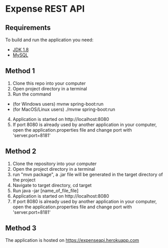 # Expense REST API

## Requirements
To build and run the application you need:
- [JDK 1.8](http://www.oracle.com/technetwork/java/javase/downloads/jdk8-downloads-2133151.html)
- [MySQL](https://https://dev.mysql.com/downloads/installer/)

## Method 1
1. Clone this repo into your computer
2. Open project directory in a terminal
3. Run the command 
  - (for Windows users) mvnw spring-boot:run
  - (for MacOS/Linux users) ./mvnw spring-boot:run
4. Application is started on http://localhost:8080
5. If port 8080 is already used by another application in your computer, open the application.properties file and change port with 'server.port=8181'

## Method 2
1. Clone the repository into your computer
2. Open the project directory in a terminal
3. run "mvn package",  a .jar file will be generated in the target directory of the project
4. Navigate to target directory, cd target
5. Run java -jar [name_of_file_file]
6. Application is started on http://localhost:8080
7. If port 8080 is already used by another application in your computer, open the application.properties file and change port with 'server.port=8181'

## Method 3
The application is hosted on https://expenseapi.herokuapp.com
